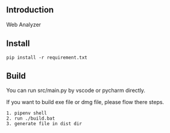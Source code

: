 ## Introduction

Web Analyzer

## Install

```
pip install -r requirement.txt
```

## Build

You can run src/main.py by vscode or pycharm directly. 

If you want to build exe file or dmg file, please flow there steps.

```
1. pipenv shell
2. run ./build.bat
3. generate file in dist dir
```


